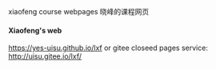 xiaofeng course webpages
晓峰的课程网页




#### Xiaofeng's web
https://yes-uisu.github.io/lxf
or
gitee closeed pages service:   http://uisu.gitee.io/lxf/
